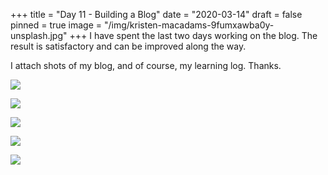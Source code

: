 +++
title = "Day 11 - Building a Blog"
date = "2020-03-14"
draft = false
pinned = true
image = "/img/kristen-macadams-9fumxawba0y-unsplash.jpg"
+++
I have spent the last two days working on the blog. The result is satisfactory and can be improved along the way.

I attach shots of my blog, and of course, my learning log. Thanks. 



![](/img/day-11_learning-log.png)

![](/img/1.png)

![](/img/2.png)

![](/img/4.png)

![](/img/5.png)